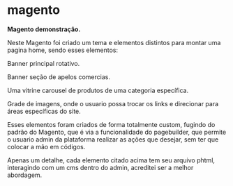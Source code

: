 # magento
**Magento demonstração.**

Neste Magento foi criado um tema e elementos distintos para montar uma pagina home, sendo esses elementos:

Banner principal rotativo.

Banner seção de apelos comercias.

Uma vitrine carousel de produtos de uma categoria específica.

Grade de imagens, onde o usuario possa trocar os links e direcionar para áreas específicas do site.

Esses elementos foram criados de forma totalmente custom, fugindo do padrão do Magento, que é via a funcionalidade do pagebuilder, que permite o usuario admin da plataforma realizar as ações que desejar, sem ter que colocar a mão em códigos.

Apenas um detalhe, cada elemento citado acima tem seu arquivo phtml, interagindo com um cms dentro do admin, acreditei ser a melhor abordagem.


